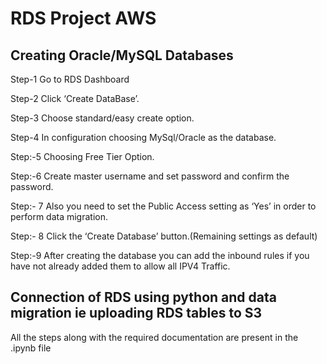 # RDS Project AWS

## Creating Oracle/MySQL Databases

Step-1 Go to RDS Dashboard

Step-2 Click ‘Create DataBase’.

Step-3 Choose standard/easy create option.

Step-4 In configuration choosing MySql/Oracle as the database.

Step:-5 Choosing Free Tier Option.

Step:-6 Create master username and set password and confirm the
password.

Step:- 7 Also you need to set the Public Access setting as ‘Yes’ in order to
perform data migration.

Step:- 8 Click the ‘Create Database’ button.(Remaining settings as default)

Step:-9 After creating the database you can add the inbound rules if you
have not already added them to allow all IPV4 Traffic.

## Connection of RDS using python and data migration ie uploading RDS tables to S3

All the steps along with the required documentation are present in the .ipynb file

